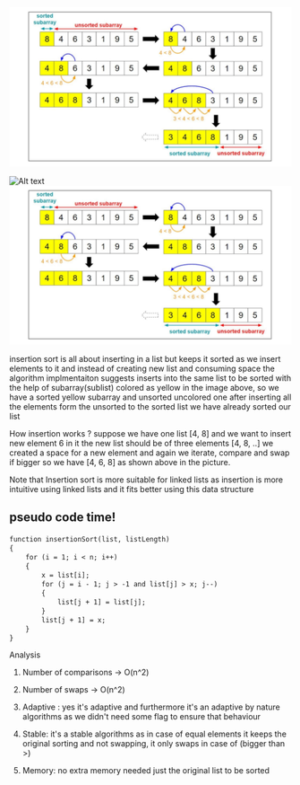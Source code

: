 ![Alt text](../assets/is.jpg)

![Alt text](./g)
![Alt text](./assets/is.jpg)

insertion sort is all about inserting in a list but keeps it sorted as we insert elements to it and instead of creating new list and consuming space the algorithm implmentaiton suggests inserts into the same list to be sorted with the help of subarray(sublist) colored as yellow in the image above, so we have a sorted yellow subarray and unsorted uncolored one after inserting all the elements form the unsorted to the sorted list we have already sorted our list

How insertion works ?
suppose we have one list [4, 8] and we want to insert new element 6 in it the new list should be of three elements [4, 8, ..] we created a space for a new element and again we iterate, compare and swap if bigger so we have [4, 6, 8] as shown above in the picture.

Note that Insertion sort is more suitable for linked lists as insertion is more intuitive using linked lists and it fits better using this data structure



## pseudo code time!

  

```
function insertionSort(list, listLength)
{
    for (i = 1; i < n; i++)
    {
        x = list[i];
        for (j = i - 1; j > -1 and list[j] > x; j--)
        {
            list[j + 1] = list[j];   
        }
        list[j + 1] = x;
    }
}
```


Analysis
1) Number of comparisons -> O(n^2)

2) Number of swaps -> O(n^2)

3) Adaptive : yes it's adaptive and furthermore it's an adaptive by nature algorithms as we didn't need some flag to ensure that behaviour

4) Stable: it's a stable algorithms as in case of equal elements it keeps the original sorting and not swapping, it only swaps in case of (bigger than >)

5) Memory: no extra memory needed just the original list to be sorted